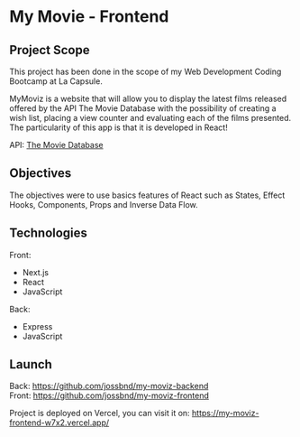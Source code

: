 # My Movie - Frontend

## Project Scope

This project has been done in the scope of my Web Development Coding Bootcamp at La Capsule.

MyMoviz is a website that will allow you to display the latest films released offered by the API The Movie Database with the possibility of creating a wish list, placing a view counter and evaluating each of the films presented.
The particularity of this app is that it is developed in React!

API: [The Movie Database](https://www.themoviedb.org/)

## Objectives

The objectives were to use basics features of React such as States, Effect Hooks, Components, Props and Inverse Data Flow.

## Technologies

Front:
+ Next.js
+ React
+ JavaScript

Back:
+ Express
+ JavaScript

## Launch

Back: https://github.com/jossbnd/my-moviz-backend  
Front: https://github.com/jossbnd/my-moviz-frontend

Project is deployed on Vercel, you can visit it on: https://my-moviz-frontend-w7x2.vercel.app/
